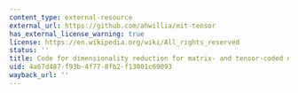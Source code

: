 ```yaml
---
content_type: external-resource
external_url: https://github.com/ahwillia/mit-tensor
has_external_license_warning: true
license: https://en.wikipedia.org/wiki/All_rights_reserved
status: ''
title: Code for dimensionality reduction for matrix- and tensor-coded data
uid: 4a67d487-f93b-4f77-8fb2-f13001c69093
wayback_url: ''
---
```

